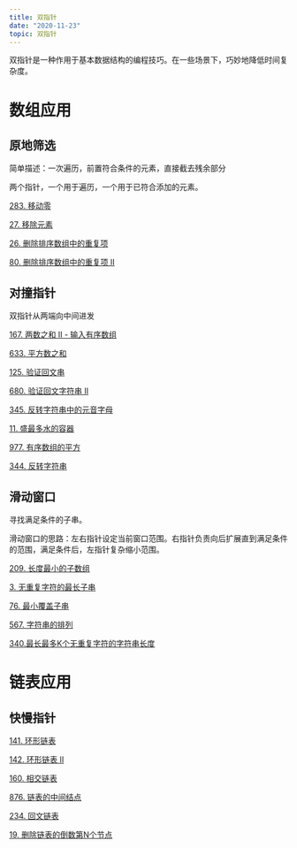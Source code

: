 ```yaml
---
title: 双指针
date: "2020-11-23"
topic: 双指针
---
```

双指针是一种作用于基本数据结构的编程技巧。在一些场景下，巧妙地降低时间复杂度。

# 数组应用

## 原地筛选

简单描述：一次遍历，前置符合条件的元素，直接截去残余部分

两个指针，一个用于遍历，一个用于已符合添加的元素。

[283. 移动零](/leetcode/0283.move-zeroes/)

[27. 移除元素](/leetcode/0027.remove-element/)

[26. 删除排序数组中的重复项](/leetcode/0026.remove-duplicates-from-sorted-array)

[80. 删除排序数组中的重复项 II](/leetcode/0080.remove-duplicates-from-sorted-array-ii)


## 对撞指针

双指针从两端向中间进发

[167. 两数之和 II - 输入有序数组](/leetcode/0167.two-sum-ii-input-array-is-sorted)

[633. 平方数之和](/leetcode/0633.sum-of-square-numbers/)

[125. 验证回文串](/leetcode/0125.valid-palindrome/)

[680. 验证回文字符串 Ⅱ](/leetcode/0680.valid-palindrome-ii/)

[345. 反转字符串中的元音字母](/leetcode/0345.reverse-vowels-of-a-string/solution/)

[11. 盛最多水的容器](/leetcode/0011.container-with-most-water/)

[977. 有序数组的平方](/leetcode/0977.squares-of-a-sorted-array/)

[344. 反转字符串](/leetcode/0344.reverse-string/)

## 滑动窗口

寻找满足条件的子串。

滑动窗口的思路：左右指针设定当前窗口范围。右指针负责向后扩展直到满足条件的范围，满足条件后，左指针复杂缩小范围。

[209. 长度最小的子数组](/leetcode/0209.minimum-size-subarray-sum)

[3. 无重复字符的最长子串](/leetcode/0003.longest-substring-without-repeating-characters)

[76. 最小覆盖子串](/leetcode/0076.minimum-window-substring)

[567. 字符串的排列](/leetcode/0567.permutation-in-string)

[340.最长最多K个无重复字符的字符串长度](/leetcode/0340.longest-substring-with-at-most-k-distinct-characters/)



# 链表应用

## 快慢指针

[141. 环形链表](/leetcode/0141.linked-list-cycle/)

[142. 环形链表 II](/leetcode/0142.linked-list-cycle-ii/)

[160. 相交链表](/leetcode/0160.intersection-of-two-linked-lists/)

[876. 链表的中间结点](https://leetcode-cn.com/problems/middle-of-the-linked-list/)

[234. 回文链表](/leetcode/0234.palindrome-linked-list/)

[19. 删除链表的倒数第N个节点](/leetcode/0019.remove-nth-node-from-end-of-list/)
